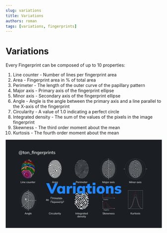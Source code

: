 ```yaml
---
slug: variations
title: Variations
authors: roman
tags: [variations, fingerprints]
---
```


# Variations

Every Fingerprint can be composed of up to 10 properties:

1. Line counter - Number of lines per fingerprint area
2. Area - Fingerprint area in % of total area
3. Perimeter - The length of the outer curve of the papillary pattern
4. Major axis - Primary axis of the fingerprint ellipse
5. Minor axis - Secondary axis of the fingerprint ellipse
6. Angle - Angle is the angle between the primary axis and a line parallel to the X-axis of the fingerprint
7. Circularity - A value of 1.0 indicating a perfect circle
8. Integrated density - The sum of the values of the pixels in the image fingerprint
9. Skewness - The third order moment about the mean
10. Kurtosis - The fourth order moment about the mean

![Variations](image.png)
